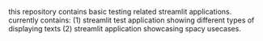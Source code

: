 this repository contains basic testing related streamlit applications. 
currently contains:
(1) streamlit test application showing different types of displaying texts
(2) streamlit application showcasing spacy usecases.
